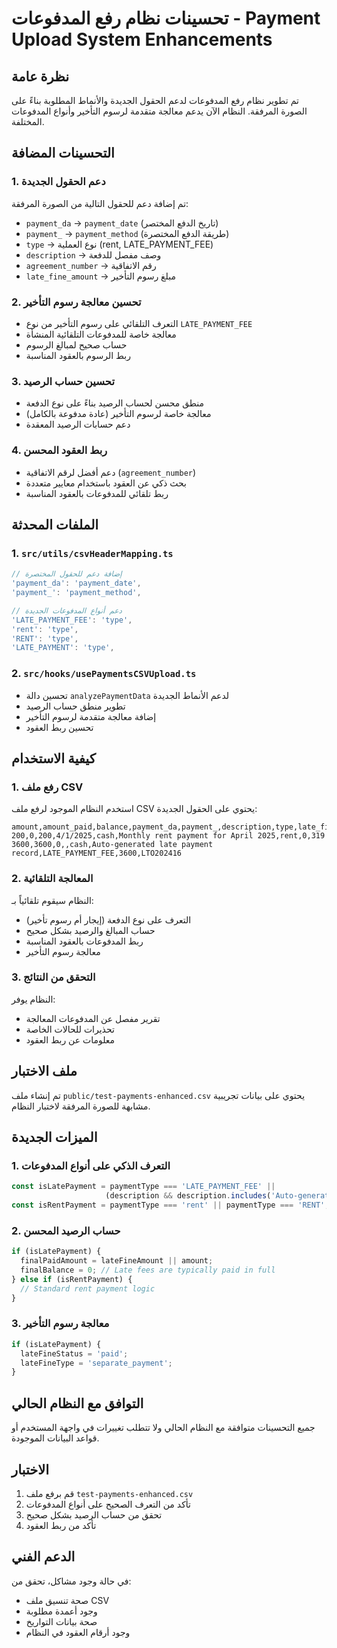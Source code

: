 # تحسينات نظام رفع المدفوعات - Payment Upload System Enhancements

## نظرة عامة
تم تطوير نظام رفع المدفوعات لدعم الحقول الجديدة والأنماط المطلوبة بناءً على الصورة المرفقة. النظام الآن يدعم معالجة متقدمة لرسوم التأخير وأنواع المدفوعات المختلفة.

## التحسينات المضافة

### 1. دعم الحقول الجديدة
تم إضافة دعم للحقول التالية من الصورة المرفقة:

- `payment_da` → `payment_date` (تاريخ الدفع المختصر)
- `payment_` → `payment_method` (طريقة الدفع المختصرة)
- `type` → نوع العملية (rent, LATE_PAYMENT_FEE)
- `description` → وصف مفصل للدفعة
- `agreement_number` → رقم الاتفاقية
- `late_fine_amount` → مبلغ رسوم التأخير

### 2. تحسين معالجة رسوم التأخير
- التعرف التلقائي على رسوم التأخير من نوع `LATE_PAYMENT_FEE`
- معالجة خاصة للمدفوعات التلقائية المنشأة
- حساب صحيح لمبالغ الرسوم
- ربط الرسوم بالعقود المناسبة

### 3. تحسين حساب الرصيد
- منطق محسن لحساب الرصيد بناءً على نوع الدفعة
- معالجة خاصة لرسوم التأخير (عادة مدفوعة بالكامل)
- دعم حسابات الرصيد المعقدة

### 4. ربط العقود المحسن
- دعم أفضل لرقم الاتفاقية (`agreement_number`)
- بحث ذكي عن العقود باستخدام معايير متعددة
- ربط تلقائي للمدفوعات بالعقود المناسبة

## الملفات المحدثة

### 1. `src/utils/csvHeaderMapping.ts`
```typescript
// إضافة دعم للحقول المختصرة
'payment_da': 'payment_date',
'payment_': 'payment_method',

// دعم أنواع المدفوعات الجديدة
'LATE_PAYMENT_FEE': 'type',
'rent': 'type',
'RENT': 'type',
'LATE_PAYMENT': 'type',
```

### 2. `src/hooks/usePaymentsCSVUpload.ts`
- تحسين دالة `analyzePaymentData` لدعم الأنماط الجديدة
- تطوير منطق حساب الرصيد
- إضافة معالجة متقدمة لرسوم التأخير
- تحسين ربط العقود

## كيفية الاستخدام

### 1. رفع ملف CSV
استخدم النظام الموجود لرفع ملف CSV يحتوي على الحقول الجديدة:

```csv
amount,amount_paid,balance,payment_da,payment_,description,type,late_fine_amount,agreement_number
200,0,200,4/1/2025,cash,Monthly rent payment for April 2025,rent,0,319
3600,3600,0,,cash,Auto-generated late payment record,LATE_PAYMENT_FEE,3600,LTO202416
```

### 2. المعالجة التلقائية
النظام سيقوم تلقائياً بـ:
- التعرف على نوع الدفعة (إيجار أم رسوم تأخير)
- حساب المبالغ والرصيد بشكل صحيح
- ربط المدفوعات بالعقود المناسبة
- معالجة رسوم التأخير

### 3. التحقق من النتائج
النظام يوفر:
- تقرير مفصل عن المدفوعات المعالجة
- تحذيرات للحالات الخاصة
- معلومات عن ربط العقود

## ملف الاختبار
تم إنشاء ملف `public/test-payments-enhanced.csv` يحتوي على بيانات تجريبية مشابهة للصورة المرفقة لاختبار النظام.

## الميزات الجديدة

### 1. التعرف الذكي على أنواع المدفوعات
```typescript
const isLatePayment = paymentType === 'LATE_PAYMENT_FEE' || 
                     (description && description.includes('Auto-generated late payment'));
const isRentPayment = paymentType === 'rent' || paymentType === 'RENT';
```

### 2. حساب الرصيد المحسن
```typescript
if (isLatePayment) {
  finalPaidAmount = lateFineAmount || amount;
  finalBalance = 0; // Late fees are typically paid in full
} else if (isRentPayment) {
  // Standard rent payment logic
}
```

### 3. معالجة رسوم التأخير
```typescript
if (isLatePayment) {
  lateFineStatus = 'paid';
  lateFineType = 'separate_payment';
}
```

## التوافق مع النظام الحالي
جميع التحسينات متوافقة مع النظام الحالي ولا تتطلب تغييرات في واجهة المستخدم أو قواعد البيانات الموجودة.

## الاختبار
1. قم برفع ملف `test-payments-enhanced.csv`
2. تأكد من التعرف الصحيح على أنواع المدفوعات
3. تحقق من حساب الرصيد بشكل صحيح
4. تأكد من ربط العقود

## الدعم الفني
في حالة وجود مشاكل، تحقق من:
- صحة تنسيق ملف CSV
- وجود أعمدة مطلوبة
- صحة بيانات التواريخ
- وجود أرقام العقود في النظام
